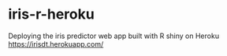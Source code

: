 # iris-r-heroku
Deploying the iris predictor web app built with R shiny on Heroku
https://irisdt.herokuapp.com/
